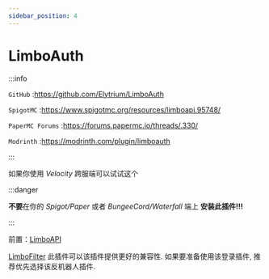 ```yaml
---
sidebar_position: 4
---
```


# LimboAuth

:::info

`GitHub` :https://github.com/Elytrium/LimboAuth

`SpigotMC` :https://www.spigotmc.org/resources/limboapi.95748/

`PaperMC Forums` :https://forums.papermc.io/threads/.330/

`Modrinth` :https://modrinth.com/plugin/limboauth

:::

如果你使用 *Velocity* 跨服端可以试试这个

:::danger

**不要**在你的 *Spigot/Paper* 或者 *BungeeCord/Waterfall* 端上 **安装此插件!!!**

:::

前置：[LimboAPI](https://github.com/Elytrium/LimboAPI)

[LimboFilter](https://github.com/Elytrium/LimboFilter) 此插件可以该插件提供更好的兼容性. 如果要准备使用该登录插件, 推荐优先选择该反机器人插件.
